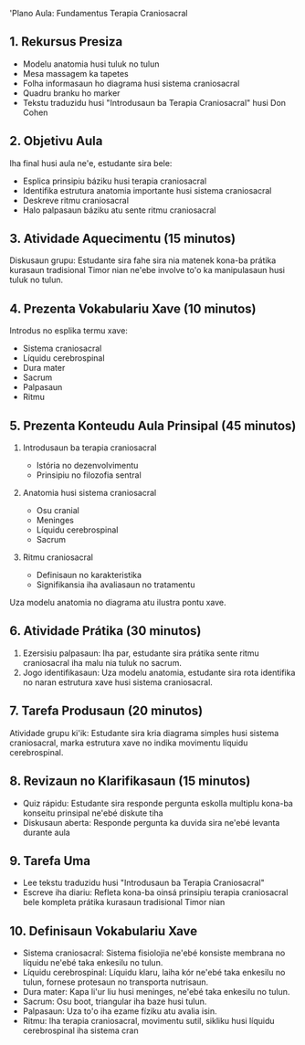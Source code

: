 'Plano Aula: Fundamentus Terapia Craniosacral 

## 1. Rekursus Presiza

- Modelu anatomia husi tuluk no tulun
- Mesa massagem ka tapetes
- Folha informasaun ho diagrama husi sistema craniosacral
- Quadru branku ho marker
- Tekstu traduzidu husi "Introdusaun ba Terapia Craniosacral" husi Don Cohen

## 2. Objetivu Aula

Iha final husi aula ne'e, estudante sira bele:
- Esplica prinsipiu báziku husi terapia craniosacral
- Identifika estrutura anatomia importante husi sistema craniosacral
- Deskreve ritmu craniosacral
- Halo palpasaun báziku atu sente ritmu craniosacral

## 3. Atividade Aquecimentu (15 minutos)

Diskusaun grupu: Estudante sira fahe sira nia matenek kona-ba prátika kurasaun tradisional Timor nian ne'ebe involve to'o ka manipulasaun husi tuluk no tulun.

## 4. Prezenta Vokabulariu Xave (10 minutos)

Introdus no esplika termu xave:
- Sistema craniosacral
- Líquidu cerebrospinal
- Dura mater
- Sacrum
- Palpasaun
- Ritmu

## 5. Prezenta Konteudu Aula Prinsipal (45 minutos)

1. Introdusaun ba terapia craniosacral
   - Istória no dezenvolvimentu
   - Prinsipiu no filozofia sentral

2. Anatomia husi sistema craniosacral
   - Osu cranial
   - Meninges
   - Líquidu cerebrospinal
   - Sacrum

3. Ritmu craniosacral
   - Definisaun no karakteristika
   - Signifikansia iha avaliasaun no tratamentu

Uza modelu anatomia no diagrama atu ilustra pontu xave.

## 6. Atividade Prátika (30 minutos)

1. Ezersisiu palpasaun: Iha par, estudante sira prátika sente ritmu craniosacral iha malu nia tuluk no sacrum.
2. Jogo identifikasaun: Uza modelu anatomia, estudante sira rota identifika no naran estrutura xave husi sistema craniosacral.

## 7. Tarefa Produsaun (20 minutos)

Atividade grupu ki'ik: Estudante sira kria diagrama simples husi sistema craniosacral, marka estrutura xave no indika movimentu líquidu cerebrospinal.

## 8. Revizaun no Klarifikasaun (15 minutos)

- Quiz rápidu: Estudante sira responde pergunta eskolla multiplu kona-ba konseitu prinsipal ne'ebé diskute tiha
- Diskusaun aberta: Responde pergunta ka duvida sira ne'ebé levanta durante aula

## 9. Tarefa Uma

- Lee tekstu traduzidu husi "Introdusaun ba Terapia Craniosacral"
- Escreve iha diariu: Refleta kona-ba oinsá prinsipiu terapia craniosacral bele kompleta prátika kurasaun tradisional Timor nian

## 10. Definisaun Vokabulariu Xave

- Sistema craniosacral: Sistema fisiolojia ne'ebé konsiste membrana no líquidu ne'ebé taka enkesilu no tulun.
- Líquidu cerebrospinal: Líquidu klaru, laiha kór ne'ebé taka enkesilu no tulun, fornese protesaun no transporta nutrisaun.
- Dura mater: Kapa li'ur liu husi meninges, ne'ebé taka enkesilu no tulun.
- Sacrum: Osu boot, triangular iha baze husi tulun.
- Palpasaun: Uza to'o iha ezame fíziku atu avalia isin.
- Ritmu: Iha terapia craniosacral, movimentu sutil, sikliku husi líquidu cerebrospinal iha sistema cran